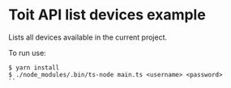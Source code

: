 # Toit API list devices example

Lists all devices available in the current project.

To run use:
```
$ yarn install
$ ./node_modules/.bin/ts-node main.ts <username> <password>
``
